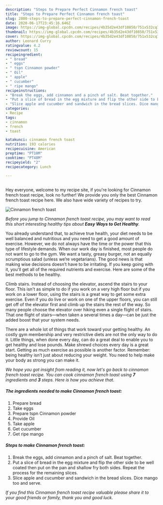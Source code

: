 ```yaml
---
description: "Steps to Prepare Perfect Cinnamon french toast"
title: "Steps to Prepare Perfect Cinnamon french toast"
slug: 2800-steps-to-prepare-perfect-cinnamon-french-toast
date: 2020-06-17T23:45:16.646Z
image: https://img-global.cpcdn.com/recipes/4b35d2e43df10850/751x532cq70/cinnamon-french-toast-recipe-main-photo.jpg
thumbnail: https://img-global.cpcdn.com/recipes/4b35d2e43df10850/751x532cq70/cinnamon-french-toast-recipe-main-photo.jpg
cover: https://img-global.cpcdn.com/recipes/4b35d2e43df10850/751x532cq70/cinnamon-french-toast-recipe-main-photo.jpg
author: Leonard Curry
ratingvalue: 4.2
reviewcount: 15
recipeingredient:
- " bread"
- " eggs"
- " tspn Cinnamon powder"
- " Oil"
- " apple"
- " cucumber"
- " ripe mango"
recipeinstructions:
- "Break the eggs, add cinnamon and a pinch of salt. Beat together."
- "Put a slice of bread in the egg mixture and flip the other side to be well coated then put on the pan and shallow fry both sides. Repeat the process for the remaining slices."
- "Slice apple and cucumber and sandwich in the bread slices. Dice mango too and serve."
categories:
- Recipe
tags:
- cinnamon
- french
- toast

katakunci: cinnamon french toast 
nutrition: 193 calories
recipecuisine: American
preptime: "PT10M"
cooktime: "PT48M"
recipeyield: "2"
recipecategory: Lunch

---
```

<br>
Hey everyone, welcome to my recipe site, if you're looking for Cinnamon french toast recipe, look no further! We provide you only the best Cinnamon french toast recipe here. We also have wide variety of recipes to try.
<br>


![Cinnamon french toast](https://img-global.cpcdn.com/recipes/4b35d2e43df10850/751x532cq70/cinnamon-french-toast-recipe-main-photo.jpg)

<i>Before you jump to Cinnamon french toast recipe, you may want to read this short interesting healthy tips about <strong>Easy Ways to Get Healthy</strong>.</i>

You already understand that, to achieve true health, your diet needs to be well balanced and nutritious and you need to get a good amount of exercise. However, we do not always have the time or the power that this type of lifestyle demands. When our work day is finished, most people do not want to go to the gym. We want a tasty, greasy burger, not an equally scrumptious salad (unless we’re vegetarians). The good news is that making wise decisions doesn’t have to be irritating. If you keep going with it, you'll get all of the required nutrients and exercise. Here are some of the best methods to be healthy.

Climb stairs. Instead of choosing the elevator, ascend the stairs to your floor. This isn't as simple to do if you work on a very high floor but if you work on a lower floor, using the stairs is a great way to get some extra exercise. Even if you do live or work on one of the upper floors, you can still get off of the elevator first and climb up the stairs the rest of the way. So many people choose the elevator over hiking even a single flight of stairs. That one flight of stairs—when taken a several times a day—can be just the added boost that your system needs. 

There are a whole lot of things that work toward your getting healthy. An costly gym membership and very restrictive diets are not the only way to do it. Little things, when done every day, can do a great deal to enable you to get healthy and lose pounds. Make shrewd choices every day is a great start. Getting as much exercise as possible is another factor. Remember: being healthy isn’t just about reducing your weight. You need to help make your body as strong you can make it. 


<i>We hope you got insight from reading it, now let's go back to cinnamon french toast recipe. You can cook cinnamon french toast using <strong>7</strong> ingredients and <strong>3</strong> steps. Here is how you achieve that.
</i>

##### The ingredients needed to make Cinnamon french toast:

1. Prepare  bread
1. Take  eggs
1. Prepare  tspn Cinnamon powder
1. Provide  Oil
1. Take  apple
1. Get  cucumber
1. Get  ripe mango


##### Steps to make Cinnamon french toast:

1. Break the eggs, add cinnamon and a pinch of salt. Beat together.
1. Put a slice of bread in the egg mixture and flip the other side to be well coated then put on the pan and shallow fry both sides. Repeat the process for the remaining slices.
1. Slice apple and cucumber and sandwich in the bread slices. Dice mango too and serve.


<i>If you find this Cinnamon french toast recipe valuable please share it to your good friends or family, thank you and good luck.</i>
